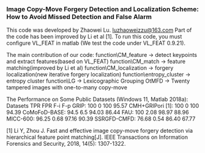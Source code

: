 ### Image Copy-Move Forgery Detection and Localization Scheme: How to Avoid Missed Detection and False Alarm


This code was developed by Zhaowei Lu.
luzhaoweizzu@163.com
Part of the code has been improved by Li et al [1].
To run this code, you must configure VL_FEAT in matlab (We test the code under VL_FEAT 0.9.21).


The main contribution of our code:
function\CM_feature -> detect keypoints and extract features(based on VL_FEAT)
function\CM_match -> feature matching(improved by Li et al)
function\CM_localization -> forgery localization(new iterative forgery localization)
function\entropy_cluster -> entropy cluster
function\LG -> Lexicographic Grouping
OtMFD -> Twenty tampered images with one-to-many copy-move


The Performance on Some Public Datasets (Windows 11, Matlab 2018a):
Datasets                TPR         FPR         F-i         F-p
GRIP:                   100         0           100         95.57
CMH+GRIPori [1]:        100         0           100         94.39
CoMoFoD-BASE:           94.5		6.5         94.03		86.44
FAU:                    100         2.08		98.97		88.96
MICC-600:               96.25		0.68		97.16		90.39
SSRGFD-CMFD:            76.68		0.54		86.40		67.77


[1] Li Y, Zhou J. Fast and effective image copy-move forgery detection via hierarchical feature point matching[J]. IEEE Transactions on Information Forensics and Security, 2018, 14(5): 1307-1322.
